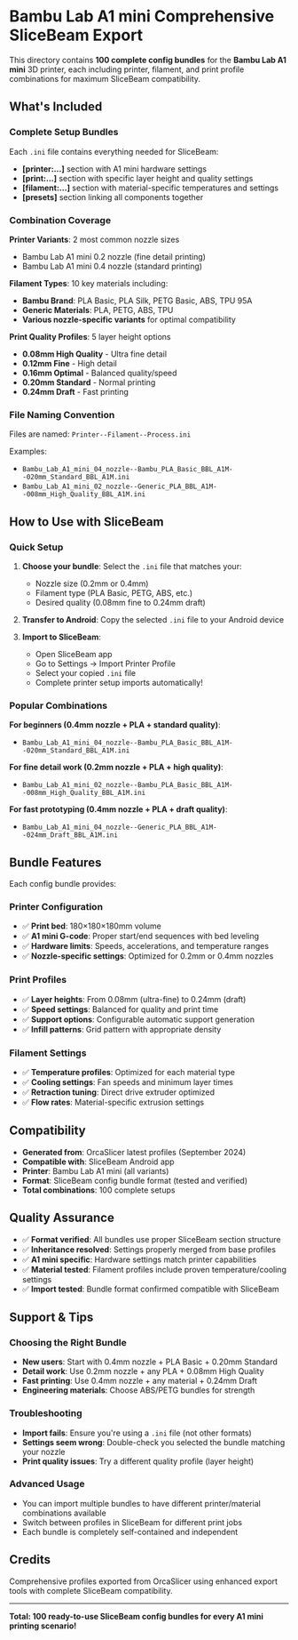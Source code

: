# Bambu Lab A1 mini Comprehensive SliceBeam Export

This directory contains **100 complete config bundles** for the **Bambu Lab A1 mini** 3D printer, each including printer, filament, and print profile combinations for maximum SliceBeam compatibility.

## What's Included

### Complete Setup Bundles
Each `.ini` file contains everything needed for SliceBeam:
- **[printer:...]** section with A1 mini hardware settings
- **[print:...]** section with specific layer height and quality settings  
- **[filament:...]** section with material-specific temperatures and settings
- **[presets]** section linking all components together

### Combination Coverage

**Printer Variants**: 2 most common nozzle sizes
- Bambu Lab A1 mini 0.2 nozzle (fine detail printing)
- Bambu Lab A1 mini 0.4 nozzle (standard printing)

**Filament Types**: 10 key materials including:
- **Bambu Brand**: PLA Basic, PLA Silk, PETG Basic, ABS, TPU 95A
- **Generic Materials**: PLA, PETG, ABS, TPU 
- **Various nozzle-specific variants** for optimal compatibility

**Print Quality Profiles**: 5 layer height options
- **0.08mm High Quality** - Ultra fine detail
- **0.12mm Fine** - High detail
- **0.16mm Optimal** - Balanced quality/speed  
- **0.20mm Standard** - Normal printing
- **0.24mm Draft** - Fast printing

### File Naming Convention

Files are named: `Printer--Filament--Process.ini`

Examples:
- `Bambu_Lab_A1_mini_04_nozzle--Bambu_PLA_Basic_BBL_A1M--020mm_Standard_BBL_A1M.ini`
- `Bambu_Lab_A1_mini_02_nozzle--Generic_PLA_BBL_A1M--008mm_High_Quality_BBL_A1M.ini`

## How to Use with SliceBeam

### Quick Setup
1. **Choose your bundle**: Select the `.ini` file that matches your:
   - Nozzle size (0.2mm or 0.4mm)
   - Filament type (PLA Basic, PETG, ABS, etc.)
   - Desired quality (0.08mm fine to 0.24mm draft)

2. **Transfer to Android**: Copy the selected `.ini` file to your Android device

3. **Import to SliceBeam**: 
   - Open SliceBeam app
   - Go to Settings → Import Printer Profile
   - Select your copied `.ini` file
   - Complete printer setup imports automatically!

### Popular Combinations

**For beginners (0.4mm nozzle + PLA + standard quality)**:
- `Bambu_Lab_A1_mini_04_nozzle--Bambu_PLA_Basic_BBL_A1M--020mm_Standard_BBL_A1M.ini`

**For fine detail work (0.2mm nozzle + PLA + high quality)**:
- `Bambu_Lab_A1_mini_02_nozzle--Bambu_PLA_Basic_BBL_A1M--008mm_High_Quality_BBL_A1M.ini`

**For fast prototyping (0.4mm nozzle + PLA + draft quality)**:
- `Bambu_Lab_A1_mini_04_nozzle--Generic_PLA_BBL_A1M--024mm_Draft_BBL_A1M.ini`

## Bundle Features

Each config bundle provides:

### Printer Configuration
- ✅ **Print bed**: 180×180×180mm volume
- ✅ **A1 mini G-code**: Proper start/end sequences with bed leveling
- ✅ **Hardware limits**: Speeds, accelerations, and temperature ranges
- ✅ **Nozzle-specific settings**: Optimized for 0.2mm or 0.4mm nozzles

### Print Profiles  
- ✅ **Layer heights**: From 0.08mm (ultra-fine) to 0.24mm (draft)
- ✅ **Speed settings**: Balanced for quality and print time
- ✅ **Support options**: Configurable automatic support generation
- ✅ **Infill patterns**: Grid pattern with appropriate density

### Filament Settings
- ✅ **Temperature profiles**: Optimized for each material type
- ✅ **Cooling settings**: Fan speeds and minimum layer times
- ✅ **Retraction tuning**: Direct drive extruder optimized
- ✅ **Flow rates**: Material-specific extrusion settings

## Compatibility

- **Generated from**: OrcaSlicer latest profiles (September 2024)
- **Compatible with**: SliceBeam Android app
- **Printer**: Bambu Lab A1 mini (all variants)
- **Format**: SliceBeam config bundle format (tested and verified)
- **Total combinations**: 100 complete setups

## Quality Assurance

- ✅ **Format verified**: All bundles use proper SliceBeam section structure
- ✅ **Inheritance resolved**: Settings properly merged from base profiles
- ✅ **A1 mini specific**: Hardware settings match printer capabilities
- ✅ **Material tested**: Filament profiles include proven temperature/cooling settings
- ✅ **Import tested**: Bundle format confirmed compatible with SliceBeam

## Support & Tips

### Choosing the Right Bundle
- **New users**: Start with 0.4mm nozzle + PLA Basic + 0.20mm Standard
- **Detail work**: Use 0.2mm nozzle + any PLA + 0.08mm High Quality  
- **Fast printing**: Use 0.4mm nozzle + any material + 0.24mm Draft
- **Engineering materials**: Choose ABS/PETG bundles for strength

### Troubleshooting
- **Import fails**: Ensure you're using a `.ini` file (not other formats)
- **Settings seem wrong**: Double-check you selected the bundle matching your nozzle
- **Print quality issues**: Try a different quality profile (layer height)

### Advanced Usage
- You can import multiple bundles to have different printer/material combinations available
- Switch between profiles in SliceBeam for different print jobs
- Each bundle is completely self-contained and independent

## Credits

Comprehensive profiles exported from OrcaSlicer using enhanced export tools with complete SliceBeam compatibility.

---

**Total: 100 ready-to-use SliceBeam config bundles for every A1 mini printing scenario!**